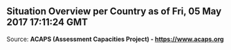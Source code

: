 ## Situation Overview per Country as of Fri, 05 May 2017 17:11:24 GMT

Source: **ACAPS (Assessment Capacities Project) - https://www.acaps.org**